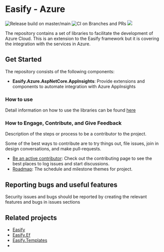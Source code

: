 Easify - Azure 
============

![Release build on master/main](https://github.com/icgam/Easify.Azure/workflows/Release%20build%20on%20master/main/badge.svg) ![CI on Branches and PRs](https://github.com/icgam/Easify.Azure/workflows/CI%20on%20Branches%20and%20PRs/badge.svg) ![](https://img.shields.io/nuget/v/Easify.Azure.AspNetCore.AppInsights.svg?style=flat-square)


The repository contains a set of libraries to facilitate the development of Azure Cloud. This is an extension to the Easify framework but it is covering the integration with the services in Azure.

## Get Started

The repository consists of the following components:

- **Easify.Azure.AspNetCore.AppInsights**: Provide extensions and components to automate integration with Azure AppInsights


### How to use

Detail information on how to use the libraries can be found [here](https://github.com/icgam/Easify.Azure/wiki)

### How to Engage, Contribute, and Give Feedback

Description of the steps or process to be a contributor to the project.

Some of the best ways to contribute are to try things out, file issues, join in design conversations,
and make pull-requests.

* [Be an active contributor](./docs/CONTRIBUTING.md): Check out the contributing page to see the best places to log issues and start discussions.
* [Roadmap](./docs/ROADMAP.md): The schedule and milestone themes for project.

## Reporting bugs and useful features

Security issues and bugs should be reported by creating the relevant features and bugs in issues sections

## Related projects

- [Easify](https://github.com/icgam/Easify)
- [Easify.Ef](https://github.com/icgam/Easify.Ef)
- [Easify.Templates](https://github.com/icgam/Easify.Templates)
- 
